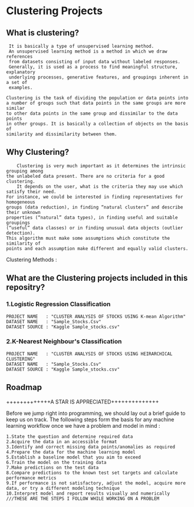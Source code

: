 # Clustering Projects
## What is clustering?
	 It is basically a type of unsupervised learning method.
     An unsupervised learning method is a method in which we draw references
     from datasets consisting of input data without labeled responses.
     Generally, it is used as a process to find meaningful structure, explanatory
     underlying processes, generative features, and groupings inherent in a set of
     examples.
     
	Clustering is the task of dividing the population or data points into 
    a number of groups such that data points in the same groups are more similar
    to other data points in the same group and dissimilar to the data points 
    in other groups. It is basically a collection of objects on the basis of
    similarity and dissimilarity between them. 
 ## Why Clustering?
 		Clustering is very much important as it determines the intrinsic grouping among
    the unlabeled data present. There are no criteria for a good clustering. 
    	It depends on the user, what is the criteria they may use which satisfy their need. 
    For instance, we could be interested in finding representatives for homogeneous
    groups (data reduction), in finding “natural clusters” and describe their unknown
    properties (“natural” data types), in finding useful and suitable groupings
    (“useful” data classes) or in finding unusual data objects (outlier detection).
    This algorithm must make some assumptions which constitute the similarity of
    points and each assumption make different and equally valid clusters.

Clustering Methods :
    
## What are the Clustering projects included in this repositry?

### 1.Logistic Regression Classification 
	PROJECT NAME   : "CLUSTER ANALYSIS OF STOCKS USING K-mean Algorithm"
    DATASET NAME   : "Sample_Stocks.Csv"
    DATASET SOURCE : "Kaggle Sample_stocks.csv"
### 2.K-Nearest Neighbour's Classification
	PROJECT NAME   : "CLUSTER ANALYSIS OF STOCKS USING HEIRARCHICAL CLUSTERING"
    DATASET NAME   : "Sample_Stocks.Csv"
    DATASET SOURCE : "Kaggle Sample_stocks.csv"

    
## Roadmap

+++++++++++++A STAR IS APPRECIATED++++++++++++++

Before we jump right into programming, we should lay out a brief guide to keep us on track. The following steps form the basis for any machine learning workflow once we have a problem and model in mind :

    1.State the question and determine required data
    2.Acquire the data in an accessible format
    3.Identify and correct missing data points/anomalies as required
    4.Prepare the data for the machine learning model
    5.Establish a baseline model that you aim to exceed
    6.Train the model on the training data
    7.Make predictions on the test data
    8.Compare predictions to the known test set targets and calculate performance metrics
    9.If performance is not satisfactory, adjust the model, acquire more data, or try a different modeling technique
    10.Interpret model and report results visually and numerically
    ///THESE ARE THE STEPS I FOLLOW WHILE WORKING ON A PROBLEM
    















